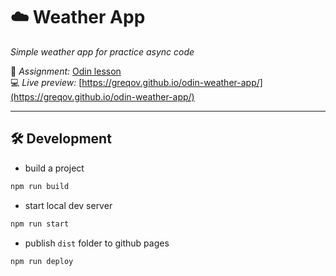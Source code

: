 # ☁️ Weather App

_Simple weather app for practice async code_

📃 _Assignment:_ [Odin lesson](https://www.theodinproject.com/lessons/node-path-javascript-weather-app)<br>
💻 _Live preview:_ [https://greqov.github.io/odin-weather-app/](https://greqov.github.io/odin-weather-app/)

---

## 🛠️ Development

- build a project

```bash
npm run build
```

- start local dev server

```bash
npm run start
```

- publish `dist` folder to github pages

```bash
npm run deploy
```
